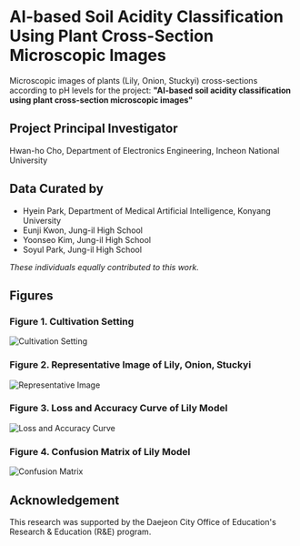 # AI-based Soil Acidity Classification Using Plant Cross-Section Microscopic Images

Microscopic images of plants (Lily, Onion, Stuckyi) cross-sections according to pH levels for the project: **"AI-based soil acidity classification using plant cross-section microscopic images"**

## Project Principal Investigator

Hwan-ho Cho, Department of Electronics Engineering, Incheon National University

## Data Curated by

* Hyein Park, Department of Medical Artificial Intelligence, Konyang University
* Eunji Kwon, Jung-il High School
* Yoonseo Kim, Jung-il High School
* Soyul Park, Jung-il High School

*These individuals equally contributed to this work.*

## Figures

### Figure 1. Cultivation Setting
![Cultivation Setting](path/to/figure1.png)

### Figure 2. Representative Image of Lily, Onion, Stuckyi
![Representative Image](path/to/figure2.png)

### Figure 3. Loss and Accuracy Curve of Lily Model
![Loss and Accuracy Curve](path/to/figure3.png)

### Figure 4. Confusion Matrix of Lily Model
![Confusion Matrix](path/to/figure4.png)

## Acknowledgement

This research was supported by the Daejeon City Office of Education's Research & Education (R&E) program.

